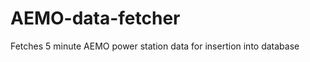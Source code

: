 AEMO-data-fetcher
=================

Fetches 5 minute AEMO power station data for insertion into database
